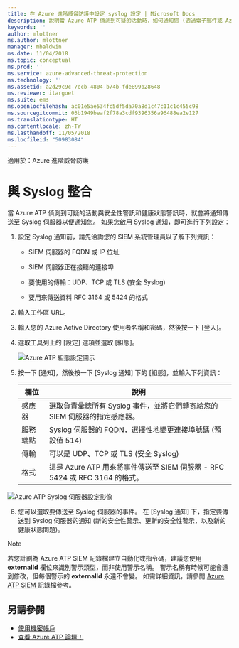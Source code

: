 ```yaml
---
title: 在 Azure 進階威脅防護中設定 syslog 設定 | Microsoft Docs
description: 說明當 Azure ATP 偵測到可疑的活動時，如何通知您 (透過電子郵件或 Azure ATP 事件轉寄)
keywords: ''
author: mlottner
ms.author: mlottner
manager: mbaldwin
ms.date: 11/04/2018
ms.topic: conceptual
ms.prod: ''
ms.service: azure-advanced-threat-protection
ms.technology: ''
ms.assetid: a2d29c9c-7ecb-4804-b74b-fde899b28648
ms.reviewer: itargoet
ms.suite: ems
ms.openlocfilehash: ac01e5ae534fc5df5da70a8d1c47c11c1c455c98
ms.sourcegitcommit: 03b1949beaf2f78a3cdf9396356a96488ea2e127
ms.translationtype: HT
ms.contentlocale: zh-TW
ms.lasthandoff: 11/05/2018
ms.locfileid: "50983084"
---
```

適用於：Azure 進階威脅防護



# <a name="integrate-with-syslog"></a>與 Syslog 整合

當 Azure ATP 偵測到可疑的活動與安全性警訊和健康狀態警訊時，就會將通知傳送至 Syslog 伺服器以便通知您。 如果您啟用 Syslog 通知，即可進行下列設定：

1.  設定 Syslog 通知前，請先洽詢您的 SIEM 系統管理員以了解下列資訊︰

    -   SIEM 伺服器的 FQDN 或 IP 位址

    -   SIEM 伺服器正在接聽的連接埠

    -   要使用的傳輸：UDP、TCP 或 TLS (安全 Syslog)

    -   要用來傳送資料 RFC 3164 或 5424 的格式

2.  輸入工作區 URL。

3.  輸入您的 Azure Active Directory 使用者名稱和密碼，然後按一下 [登入]。

4.  選取工具列上的 [設定] 選項並選取 [組態]。

    ![Azure ATP 組態設定圖示](media/ATP-config-menu.png)

5.  按一下 [通知]，然後按一下 [Syslog 通知] 下的 [組態]，並輸入下列資訊：

    |欄位|說明|
    |---------|---------------|
    |感應器|選取負責彙總所有 Syslog 事件，並將它們轉寄給您的 SIEM 伺服器的指定感應器。|
    |服務端點|Syslog 伺服器的 FQDN，選擇性地變更連接埠號碼 (預設值 514)|
    |傳輸|可以是 UDP、TCP 或 TLS (安全 Syslog)|
    |格式|這是 Azure ATP 用來將事件傳送至 SIEM 伺服器 - RFC 5424 或 RFC 3164 的格式。|

 ![Azure ATP Syslog 伺服器設定影像](media/atp-syslog.png)

6. 您可以選取要傳送至 Syslog 伺服器的事件。 在 [Syslog 通知] 下，指定要傳送到 Syslog 伺服器的通知 (新的安全性警示、更新的安全性警示，以及新的健康狀態問題)。

> [!NOTE]
> 若您計劃為 Azure ATP SIEM 記錄檔建立自動化或指令碼，建議您使用 **externalId** 欄位來識別警示類型，而非使用警示名稱。 警示名稱有時候可能會遭到修改，但每個警示的 **externalId** 永遠不會變。 如需詳細資訊，請參閱 [Azure ATP SIEM 記錄檔參考](cef-format-sa.md)。 


## <a name="see-also"></a>另請參閱

- [使用機密帳戶](sensitive-accounts.md)
- [查看 Azure ATP 論壇！](https://aka.ms/azureatpcommunity)